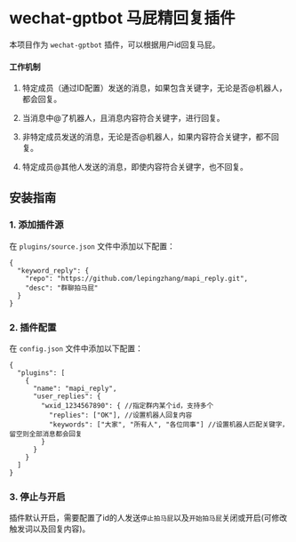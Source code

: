 # wechat-gptbot 马屁精回复插件

本项目作为 `wechat-gptbot` 插件，可以根据用户id回复马屁。

#### 工作机制
1. 特定成员（通过ID配置）发送的消息，如果包含关键字，无论是否@机器人，都会回复。


2. 当消息中@了机器人，且消息内容符合关键字，进行回复。


3. 非特定成员发送的消息，无论是否@机器人，如果内容符合关键字，都不回复。


4. 特定成员@其他人发送的消息，即使内容符合关键字，也不回复。

## 安装指南

### 1. 添加插件源
在 `plugins/source.json` 文件中添加以下配置：
```
{
  "keyword_reply": {
    "repo": "https://github.com/lepingzhang/mapi_reply.git",
    "desc": "群聊拍马屁"
  }
}
```

### 2. 插件配置
在 `config.json` 文件中添加以下配置：
```
{
  "plugins": [
    {
      "name": "mapi_reply",
      "user_replies": {
        "wxid_1234567890": { //指定群内某个id，支持多个
          "replies": ["OK"], //设置机器人回复内容
          "keywords": ["大家", "所有人", "各位同事"] //设置机器人匹配关键字，留空则全部消息都会回复
        }
      }
    }
  ]
}
```

### 3. 停止与开启
插件默认开启，需要配置了id的人发送`停止拍马屁`以及`开始拍马屁`关闭或开启(可修改触发词以及回复内容)。
